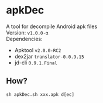 # apkDec
A tool for decompile Android apk files    
Version:  `v1.0.0-α`     
Dependencies:    
+ Apktool `v2.0.0-RC2`    
+ dex2jar `translator-0.0.9.15`    
+ jd-cli `0.9.1.Final`    

## How?
`sh apkDec.sh xxx.apk d[ec]`

